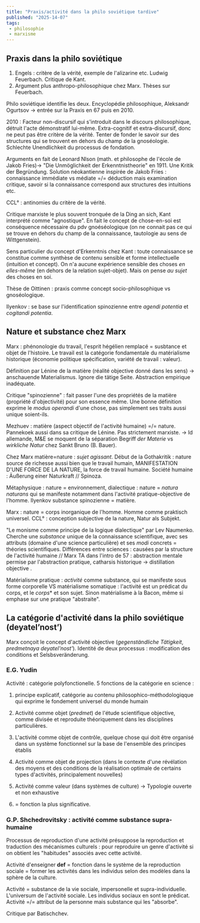 ```yaml
---
title: "Praxis/activité dans la philo soviétique tardive"
published: "2025-14-07"
tags:
 - philosophie
 - marxisme
---
```


## Praxis dans la philo soviétique
1. Engels : critère de la vérité, exemple de l'alizarine etc. Ludwig Feuerbach. Critique de Kant.
2. Argument plus anthropo-philosophique chez Marx. Thèses sur Feuerbach.

Philo soviétique identifie les deux.
Encyclopédie philosophique, Aleksandr Ogurtsov -> entrée sur la Praxis en 67 puis en 2010.

2010 : Facteur non-discursif qui s'introduit dans le discours philosophique, détruit l'acte démonstratif lui-même. Extra-cognitif et extra-discursif, donc ne peut pas être critère de la vérité. Tenter de fonder le savoir sur des structures qui se trouvent en dehors du champ de la gnoséologie. Schlechte Unendlichkeit du processus de fondation.

Arguments en fait de Leonard Nlson (math. et philosophe de l'école de Jakob Fries)-> "Die Unmöglichkeit der Erkenntnistheorie" en 1911. Une Kritik der Begründung. Solution néokantienne inspirée de Jakob Fries : connaissance immédiate vs médiate =/= déduction mais examination critique, savoir si la connaissance correspond aux structures des intuitions etc.

CCL° : antinomies du critère de la vérité.

Critique marxiste le plus souvent tronquée de la Ding an sich, Kant interprété comme "agnostique". En fait le concept de chose-en-soi est conséquence nécessaire du pdv gnoéséologique (on ne connait pas ce qui se trouve en dehors du champ de la connaissance, tautologie au sens de Wittgenstein).

Sens particulier du concept d'Erkenntnis chez Kant : toute connaissance se constitue comme synthèse de contenu sensible et forme intellectuelle (intuition et concept). On n'a aucune expérience sensible des choses *en elles-même* (en dehors de la relation sujet-objet). Mais on pense *au sujet* des choses en soi.

Thèse de Oittinen : praxis comme concept socio-philosophique vs gnoséologique.

Ilyenkov : se base sur l'identification spinozienne entre *agendi potentia* et *cogitandi potentia*.

## Nature et substance chez Marx

Marx : phénonologie du travail, l'esprit hégélien remplacé = susbtance et objet de l'histoire. Le travail est la catégorie fondamentale du matérialisme historique (économie politique spécification, variété de travail : valeur).

Définition par Lénine de la matière (réalité objective donné dans les sens) -> anschauende Materialismus. Ignore die tätige Seite. Abstraction empirique inadéquate.

Critique "spinozienne" : fait passer l'une des propriétés de la matière (propriété d'objectivité) pour son essence même. Une bonne définition exprime le *modus operandi* d'une chose, pas simplement ses traits aussi unique soient-ils.

Mezhuev : matière (aspect objectif de l'activité humaine) =/= nature. Pannekoek aussi dans sa critique de Lénine. Pas strictement marxiste.
-> Id allemande, M&E se moquent de la séparation Begriff *der Materie* vs *wirkliche Natur* chez Sankt Bruno (B. Bauer).

Chez Marx matière=nature : *sujet agissant*. Début de la Gothakritik : nature source de richesse aussi bien que le travail humain, MANIFESTATION D'UNE FORCE DE LA NATURE, la force de travail humaine. Société humaine : Äußerung einer Naturkraft // Spinoza.

Métaphysique : nature = environnement, dialectique : nature = *natura naturans* qui se manifeste notamment dans l'activité pratique-objective de l'homme.
Ilyenkov substance spinozienne = matière.

Marx : nature = corps inorganique de l'homme. Homme comme praktisch universel.
CCL° : conception subjective de la nature, Natur als Subjekt.

"Le monisme comme principe de la logique dialectique" par Lev Naumenko. Cherche une *substance* unique de la connaissance scientifique, avec ses attributs (domaine d'une science particulière) et ses *modi* concrets = théories scientifiques. 
Différences entre sciences : causées par la structure de l'activité humaine // Marx TA dans l'intro de 57 : abstraction mentale permise par l'abstraction pratique, catharsis historique -> distillation objective .

Matérialisme pratique : *activité* comme substance, qui se manifeste sous forme corporelle VS matérialisme somatique : l'activité est un prédicat du corps, et le *corps** et son sujet. Sinon matérialisme à la Bacon, même si emphase sur une pratique "abstraite".

## La catégorie d'activité dans la philo soviétique (deyatel’nost’)
Marx conçoit le concept d'activité objective (*gegenständliche Tätigkeit*, *predmetnaya deyatel'nost'*).
Identité de deux processus : modification des conditions et Selsbsveränderung.

### E.G. Yudin

Activité : catégorie polyfonctionelle. 5 fonctions de la catégorie en science :
1. principe explicatif, catégorie au contenu philosophico-méthodologiqque qui exprime le fondement universel du monde humain
2. Activité comme objet (*predmet*) de l'étude scientifique objective, comme divisée et reproduite théoriquement dans les disciplines particulières.
3. L'activité comme objet de contrôle, quelque chose qui doit être organisé dans un système fonctionnel sur la base de l'ensemble des principes établis
4. Activité comme objet de projection (dans le contexte d'une révélation des moyens
et des conditions de la réalisation optimale de certains types d'activités, principalement nouvelles)
5. Activité comme valeur (dans systèmes de culture)
-> Typologie ouverte et non exhaustive

1. = fonction la plus significative.

### G.P. Shchedrovitsky : activité comme substance supra-humaine
Processus de reproduction d'une activité présuppose la reproduction et traduction des mécanismes culturels : pour reproduire un genre d'activité si on obtient les "habitudes" associés avec cette activité.

Activité d'enseigner **def** = fonction dans le système de la reproduction sociale = former les activités dans les individus selon des modèles dans la sphère de la culture.

Activité = substance de la vie sociale, impersonelle et supra-individuelle. L'universum de l'activité sociale. Les individus sociaux en sont le prédicat. Activité =/= attribut de la personne mais substance qui les "absorbe".

Critique par Batischchev.